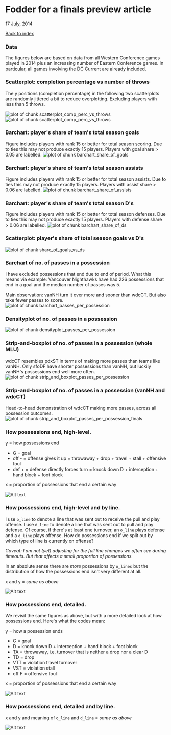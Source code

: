 # Fodder for a finals preview article
17 July, 2014  

<a href="index.html">Back to index</a>

### Data

The figures below are based on data from all Western Conference games played in 2014 plus an increasing number of Eastern Conference games. In particular, all games involving the DC Current are already included.





### Scatterplot: completion percentage vs number of throws

The y positions (completion percentage) in the following two scatterplots are randomly jittered a bit to reduce overplotting. Excluding players with less than 5 throws.

![plot of chunk scatterplot_comp_perc_vs_throws](./2014-07-16_finals-preview_files/figure-html/scatterplot_comp_perc_vs_throws1.png) ![plot of chunk scatterplot_comp_perc_vs_throws](./2014-07-16_finals-preview_files/figure-html/scatterplot_comp_perc_vs_throws2.png) 

### Barchart: player's share of team's total season goals



Figure includes players with rank 15 or better for total season scoring. Due to ties this may not produce exactly 15 players. Players with goal share > 0.05 are labelled.
![plot of chunk barchart_share_of_goals](./2014-07-16_finals-preview_files/figure-html/barchart_share_of_goals.png) 

### Barchart: player's share of team's total season assists

Figure includes players with rank 15 or better for total season assists. Due to ties this may not produce exactly 15 players. Players with assist share > 0.06 are labelled.
![plot of chunk barchart_share_of_assists](./2014-07-16_finals-preview_files/figure-html/barchart_share_of_assists.png) 

### Barchart: player's share of team's total season D's
Figure includes players with rank 15 or better for total season defenses. Due to ties this may not produce exactly 15 players. Players with defense share > 0.06 are labelled.
![plot of chunk barchart_share_of_ds](./2014-07-16_finals-preview_files/figure-html/barchart_share_of_ds.png) 

### Scatterplot: player's share of total season goals vs D's
![plot of chunk share_of_goals_vs_ds](./2014-07-16_finals-preview_files/figure-html/share_of_goals_vs_ds.png) 

### Barchart of no. of passes in a possession

I have excluded possessions that end due to end of period. What this means via example: Vancouver Nighthawks have had 226 possessions that end in a goal and the median number of passes was 5.

Main observation: vanNH turn it over more and sooner than wdcCT. But also take fewer passes to score.
![plot of chunk barchart_passes_per_possession](./2014-07-16_finals-preview_files/figure-html/barchart_passes_per_possession.png) 




### Densityplot of no. of passes in a possession
![plot of chunk densityplot_passes_per_possession](./2014-07-16_finals-preview_files/figure-html/densityplot_passes_per_possession.png) 

### Strip-and-boxplot of no. of passes in a possession (whole MLU)
wdcCT resembles pdxST in terms of making more passes than teams like vanNH. Only sfoDF have shorter possessions than vanNH, but luckily vanNH's possessions end well more often.
![plot of chunk strip_and_boxplot_passes_per_possession](./2014-07-16_finals-preview_files/figure-html/strip_and_boxplot_passes_per_possession.png) 

### Strip-and-boxplot of no. of passes in a possession (vanNH and wdcCT)
Head-to-head demonstration of wdcCT making more passes, across all possession outcomes.
![plot of chunk strip_and_boxplot_passes_per_possession_finals](./2014-07-16_finals-preview_files/figure-html/strip_and_boxplot_passes_per_possession_finals.png) 

### How possessions end, high-level.

y = how possessions end   

  * G = goal
  * off - = offense gives it up = throwaway + drop + travel + stall + offensive foul
  * def + = defense directly forces turn = knock down D + interception + hand block + foot block

x = proportion of possessions that end a certain way

![Alt text](figs/fp_barchart_how_possessions_end_coarse_by_poss_team.png)

### How possessions end, high-level and by line.

I use `o_line` to denote a line that was sent out to receive the pull and play offense. I use `d_line` to denote a line that was sent out to pull and play defense. Of course, if there's at least one turnover, an `o_line` plays defense and a `d_line` plays offense. How do possessions end if we split out by which type of line is currently on offense?

*Caveat: I am not (yet) adjusting for the full line changes we often see during timeouts. But that affects a small proportion of possessions.*

In an absolute sense there are *more* possessions by `o_lines` but the distribution of how the possessions end isn't very different at all.

x and y = *same as above*  

![Alt text](figs/fp_barchart_how_possessions_end_coarse_by_line_and_poss_team.png)

### How possessions end, detailed.

We revisit the same figures as above, but with a more detailed look at how possessions end. Here's what the codes mean:

y = how a possession ends  

  * G = goal
  * D = knock down D + interception + hand block + foot block
  * TA = throwaway, i.e. turnover that is neither a drop nor a clear D
  * TD = drop
  * VTT = violation travel turnover
  * VST = violation stall
  * off F = offensive foul
  
x = proportion of possessions that end a certain way  

![Alt text](figs/fp_barchart_how_possessions_end_detailed_by_poss_team.png)

### How possessions end, detailed and by line.

x and y and meaning of `o_line` and `d_line` = *same as above*  

![Alt text](figs/fp_barchart_how_possessions_end_detailed_by_line_and_poss_team.png)
